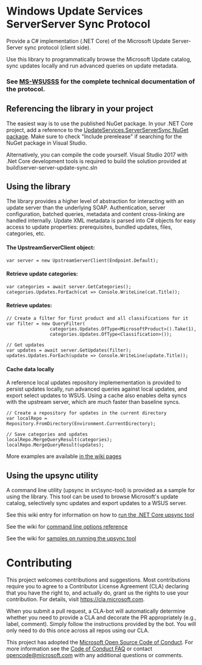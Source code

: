 # Windows Update Services ServerServer Sync Protocol

Provide a C# implementation (.NET Core) of the Microsoft Update Server-Server sync protocol (client side).

Use this library to programmatically browse the Microsoft Update catalog, sync updates locally and run advanced queries on update metadata.

### See [MS-WSUSSS](https://docs.microsoft.com/en-us/openspecs/windows_protocols/ms-wsusss/f49f0c3e-a426-4b4b-b401-9aeb2892815c) for the complete technical documentation of the protocol.

## Referencing the library in your project

The easiest way is to use the published NuGet package. In your .NET Core project, add a reference to the [UpdateServices.ServerServerSync NuGet package](https://www.nuget.org/packages/UpdateServices.ServerServerSync). Make sure to check "Include prerelease" if searching for the NuGet package in Visual Studio.

Alternatively, you can compile the code yourself. Visual Studio 2017 with .Net Core development tools is required to build the solution provided at build\server-server-update-sync.sln

## Using the library

The library provides a higher level of abstraction for interacting with an update server than the underlying SOAP. Authentication, server configuration, batched queries, metadata and content cross-linking are handled internally. Update XML metadata is parsed into C# objects for easy access to update properties: prerequisites, bundled updates, files, categories, etc.

#### The UpstreamServerClient object:

`var server = new UpstreamServerClient(Endpoint.Default);`

#### Retrieve update categories:
```
var categories = await server.GetCategories();
categories.Updates.ForEach(cat => Console.WriteLine(cat.Title));
```

#### Retrieve updates:
```
// Create a filter for first product and all classifications for it
var filter = new QueryFilter(
                categories.Updates.OfType<MicrosoftProduct>().Take(1),
                categories.Updates.OfType<Classification>());

// Get updates
var updates = await server.GetUpdates(filter);
updates.Updates.ForEach(update => Console.WriteLine(update.Title));
```

#### Cache data locally
A reference local updates repository implemementation is provided to persist updates locally, run advanced queries against local updates, and export select updates to WSUS. Using a cache also enables delta syncs with the upstream server, which are much faster than baseline syncs.

```
// Create a repository for updates in the current directory
var localRepo = Repository.FromDirectory(Environment.CurrentDirectory);

// Save categories and updates
localRepo.MergeQueryResult(categories);
localRepo.MergeQueryResult(updates);
```

More examples are available [in the wiki pages](https://github.com/microsoft/update-server-server-sync/wiki/Library-examples)

## Using the upsync utility
A command line utility (upsync in src\sync-tool) is provided as a sample for using the library. This tool can be used to browse Microsoft's update catalog, selectively sync updates and export updates to a WSUS server. 

See this wiki entry for information on how to [run the .NET Core upsync tool](https://github.com/microsoft/update-server-server-sync/wiki/Running-the-upsync-tool)

See the wiki for [command line options reference](https://github.com/microsoft/update-server-server-sync/wiki/UpSync-tool-command-line-options)

See the wiki for [samples on running the upsync tool](https://github.com/microsoft/update-server-server-sync/wiki/UpSync-tool-examples)

# Contributing

This project welcomes contributions and suggestions.  Most contributions require you to agree to a
Contributor License Agreement (CLA) declaring that you have the right to, and actually do, grant us
the rights to use your contribution. For details, visit https://cla.microsoft.com.

When you submit a pull request, a CLA-bot will automatically determine whether you need to provide
a CLA and decorate the PR appropriately (e.g., label, comment). Simply follow the instructions
provided by the bot. You will only need to do this once across all repos using our CLA.

This project has adopted the [Microsoft Open Source Code of Conduct](https://opensource.microsoft.com/codeofconduct/).
For more information see the [Code of Conduct FAQ](https://opensource.microsoft.com/codeofconduct/faq/) or
contact [opencode@microsoft.com](mailto:opencode@microsoft.com) with any additional questions or comments.
